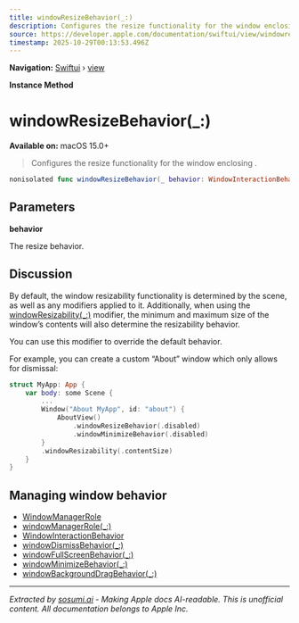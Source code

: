 ```yaml
---
title: windowResizeBehavior(_:)
description: Configures the resize functionality for the window enclosing .
source: https://developer.apple.com/documentation/swiftui/view/windowresizebehavior(_:)
timestamp: 2025-10-29T00:13:53.496Z
---
```


**Navigation:** [Swiftui](/documentation/swiftui) › [view](/documentation/swiftui/view)

**Instance Method**

# windowResizeBehavior(_:)

**Available on:** macOS 15.0+

> Configures the resize functionality for the window enclosing .

```swift
nonisolated func windowResizeBehavior(_ behavior: WindowInteractionBehavior) -> some View
```

## Parameters

**behavior**

The resize behavior.



## Discussion

By default, the window resizability functionality is determined by the scene, as well as any modifiers applied to it. Additionally, when using the [windowResizability(_:)](/documentation/swiftui/scene/windowresizability(_:)) modifier, the minimum and maximum size of the window’s contents will also determine the resizability behavior.

You can use this modifier to override the default behavior.

For example, you can create a custom “About” window which only allows for dismissal:

```swift
struct MyApp: App {
    var body: some Scene {
        ...
        Window("About MyApp", id: "about") {
            AboutView()
                .windowResizeBehavior(.disabled)
                .windowMinimizeBehavior(.disabled)
        }
        .windowResizability(.contentSize)
    }
}
```

## Managing window behavior

- [WindowManagerRole](/documentation/swiftui/windowmanagerrole)
- [windowManagerRole(_:)](/documentation/swiftui/scene/windowmanagerrole(_:))
- [WindowInteractionBehavior](/documentation/swiftui/windowinteractionbehavior)
- [windowDismissBehavior(_:)](/documentation/swiftui/view/windowdismissbehavior(_:))
- [windowFullScreenBehavior(_:)](/documentation/swiftui/view/windowfullscreenbehavior(_:))
- [windowMinimizeBehavior(_:)](/documentation/swiftui/view/windowminimizebehavior(_:))
- [windowBackgroundDragBehavior(_:)](/documentation/swiftui/scene/windowbackgrounddragbehavior(_:))

---

*Extracted by [sosumi.ai](https://sosumi.ai) - Making Apple docs AI-readable.*
*This is unofficial content. All documentation belongs to Apple Inc.*
